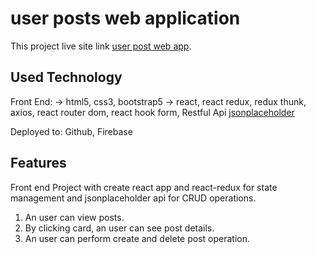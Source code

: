 # user posts web application

This project live site link [user post web app](https://users-post.web.app/).

## Used Technology

Front End:
 -> html5, css3, bootstrap5
 -> react, react redux, redux thunk, axios, react router dom, react hook form, Restful Api [jsonplaceholder](https://jsonplaceholder.typicode.com/posts)

Deployed to: Github, Firebase

## Features
Front end Project with create react app and react-redux for state management and jsonplaceholder api for CRUD operations.

1. An user can view posts.
2. By clicking card, an user can see post details.
3. An user can perform create and delete post operation.



